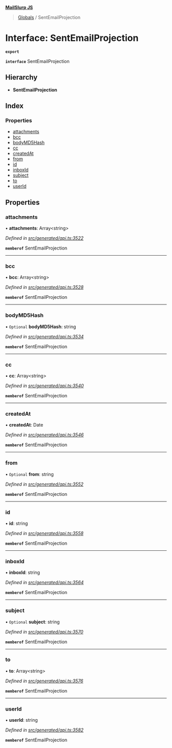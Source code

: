 **[MailSlurp JS](../README.md)**

> [Globals](../README.md) / SentEmailProjection

# Interface: SentEmailProjection

**`export`** 

**`interface`** SentEmailProjection

## Hierarchy

* **SentEmailProjection**

## Index

### Properties

* [attachments](sentemailprojection.md#attachments)
* [bcc](sentemailprojection.md#bcc)
* [bodyMD5Hash](sentemailprojection.md#bodymd5hash)
* [cc](sentemailprojection.md#cc)
* [createdAt](sentemailprojection.md#createdat)
* [from](sentemailprojection.md#from)
* [id](sentemailprojection.md#id)
* [inboxId](sentemailprojection.md#inboxid)
* [subject](sentemailprojection.md#subject)
* [to](sentemailprojection.md#to)
* [userId](sentemailprojection.md#userid)

## Properties

### attachments

•  **attachments**: Array\<string>

*Defined in [src/generated/api.ts:3522](https://github.com/mailslurp/mailslurp-client/blob/359c034/src/generated/api.ts#L3522)*

**`memberof`** SentEmailProjection

___

### bcc

•  **bcc**: Array\<string>

*Defined in [src/generated/api.ts:3528](https://github.com/mailslurp/mailslurp-client/blob/359c034/src/generated/api.ts#L3528)*

**`memberof`** SentEmailProjection

___

### bodyMD5Hash

• `Optional` **bodyMD5Hash**: string

*Defined in [src/generated/api.ts:3534](https://github.com/mailslurp/mailslurp-client/blob/359c034/src/generated/api.ts#L3534)*

**`memberof`** SentEmailProjection

___

### cc

•  **cc**: Array\<string>

*Defined in [src/generated/api.ts:3540](https://github.com/mailslurp/mailslurp-client/blob/359c034/src/generated/api.ts#L3540)*

**`memberof`** SentEmailProjection

___

### createdAt

•  **createdAt**: Date

*Defined in [src/generated/api.ts:3546](https://github.com/mailslurp/mailslurp-client/blob/359c034/src/generated/api.ts#L3546)*

**`memberof`** SentEmailProjection

___

### from

• `Optional` **from**: string

*Defined in [src/generated/api.ts:3552](https://github.com/mailslurp/mailslurp-client/blob/359c034/src/generated/api.ts#L3552)*

**`memberof`** SentEmailProjection

___

### id

•  **id**: string

*Defined in [src/generated/api.ts:3558](https://github.com/mailslurp/mailslurp-client/blob/359c034/src/generated/api.ts#L3558)*

**`memberof`** SentEmailProjection

___

### inboxId

•  **inboxId**: string

*Defined in [src/generated/api.ts:3564](https://github.com/mailslurp/mailslurp-client/blob/359c034/src/generated/api.ts#L3564)*

**`memberof`** SentEmailProjection

___

### subject

• `Optional` **subject**: string

*Defined in [src/generated/api.ts:3570](https://github.com/mailslurp/mailslurp-client/blob/359c034/src/generated/api.ts#L3570)*

**`memberof`** SentEmailProjection

___

### to

•  **to**: Array\<string>

*Defined in [src/generated/api.ts:3576](https://github.com/mailslurp/mailslurp-client/blob/359c034/src/generated/api.ts#L3576)*

**`memberof`** SentEmailProjection

___

### userId

•  **userId**: string

*Defined in [src/generated/api.ts:3582](https://github.com/mailslurp/mailslurp-client/blob/359c034/src/generated/api.ts#L3582)*

**`memberof`** SentEmailProjection
